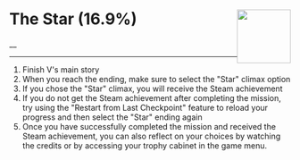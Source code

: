 # The Star (16.9%) <img style="float: right;" src="https://cdn.cloudflare.steamstatic.com/steamcommunity/public/images/apps/1091500/96506dab554565fd3dc78446a6df17040b353f16.jpg" width="96" height="96">

__

---

1. Finish V's main story
2. When you reach the ending, make sure to select the "Star" climax option
3. If you chose the "Star" climax, you will receive the Steam achievement
4. If you do not get the Steam achievement after completing the mission, try using the "Restart from Last Checkpoint" feature to reload your progress and then select the "Star" ending again
5. Once you have successfully completed the mission and received the Steam achievement, you can also reflect on your choices by watching the credits or by accessing your trophy cabinet in the game menu.